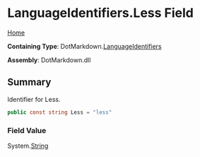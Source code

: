<a name="_top"></a>

# LanguageIdentifiers\.Less Field

[Home](../../../README.md#_top)

**Containing Type**: DotMarkdown\.[LanguageIdentifiers](../README.md#_top)

**Assembly**: DotMarkdown\.dll

## Summary

Identifier for Less\.

```csharp
public const string Less = "less"
```

### Field Value

System\.[String](https://docs.microsoft.com/en-us/dotnet/api/system.string)

